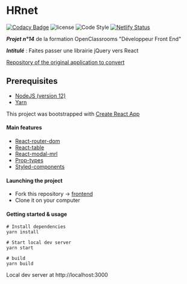 # HRnet

[![Codacy Badge](https://app.codacy.com/project/badge/Grade/64b93193cfa0497c8e6698063cc7357f)](https://www.codacy.com/gh/maxime-rl/maxime-robil-lepretre_14_03122021/dashboard?utm_source=github.com&utm_medium=referral&utm_content=maxime-rl/maxime-robil-lepretre_14_03122021&utm_campaign=Badge_Grade)
![license](https://badgen.net/github/license/maxime-rl/react-modal-mrl)
![Code Style](https://img.shields.io/badge/code_style-prettier-blue.svg)
[![Netlify Status](https://api.netlify.com/api/v1/badges/7d7a7fea-06c2-4374-9ee3-2682533c7b4a/deploy-status)](https://app.netlify.com/sites/maxime-robil-lepretre-14-oc/deploys)

**_Projet n°14_** de la formation OpenClassrooms "Développeur Front End"

**_Intitulé_** : Faites passer une librairie jQuery vers React

[Repository of the original application to convert](https://github.com/OpenClassrooms-Student-Center/P12_Front-end)

## Prerequisites

- [NodeJS (version 12)](https://nodejs.org/en/)
- [Yarn](https://yarnpkg.com/)

This project was bootstrapped with [Create React App](https://create-react-app.dev/)

#### Main features

- [React-router-dom](https://reactrouter.com/web/guides/quick-start)
- [React-table](https://react-table.tanstack.com/docs/overview)
- [React-modal-mrl](https://www.npmjs.com/package/react-modal-mrl)
- [Prop-types](https://fr.reactjs.org/docs/typechecking-with-proptypes.html)
- [Styled-components](https://styled-components.com/docs)

#### Launching the project

- Fork this repository -> [frontend](https://github.com/maxime-rl/maxime-robil-lepretre_14_03122021)
- Clone it on your computer

#### Getting started & usage

```
# Install dependencies
yarn install

# Start local dev server
yarn start

# build
yarn build
```

Local dev server at http://localhost:3000
